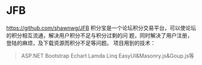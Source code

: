 # JFB
https://github.com/shawnwg/JFB
积分宝是一个论坛积分交易平台，可以使论坛的积分相互流通，解决用户积分不足与积分过剩的问
题，同时解决了用户注册，登陆的麻烦，及下载资源而积分不足等问题。
项目用到的技术：
> ASP.NET
> Bootstrap
> Echart
> Lamda
> Linq
> EasyUI&Masonry.js&Goup.js等
